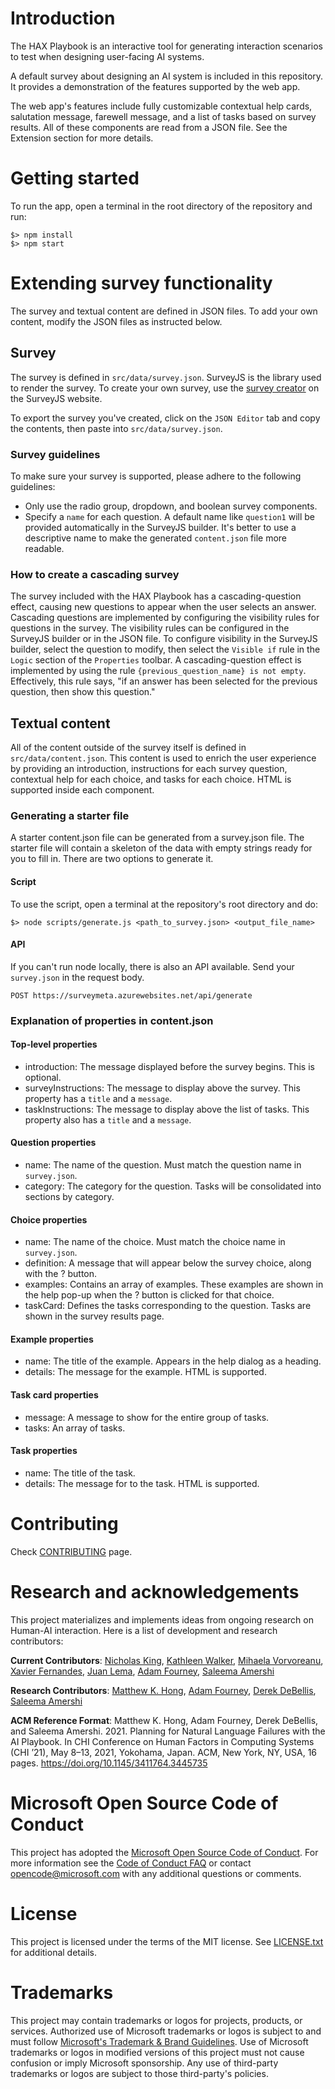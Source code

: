 # Introduction

The HAX Playbook is an interactive tool for generating interaction scenarios to test when designing
user-facing AI systems.

A default survey about designing an AI system is included in this repository. It provides a 
demonstration of the features supported by the web app.

The web app's features include fully customizable contextual help cards, salutation message,
farewell message, and a list of tasks based on survey results. All of these components are read
from a JSON file. See the Extension section for more details.

# Getting started

To run the app, open a terminal in the root directory of the repository and run:

```
$> npm install
$> npm start
```

# Extending survey functionality

The survey and textual content are defined in JSON files. To add your own content, modify the JSON files
as instructed below.

## Survey

The survey is defined in `src/data/survey.json`. SurveyJS is the library used to render
the survey. To create your own survey, use the [survey creator](https://surveyjs.io/create-survey) on the SurveyJS website.

To export the survey you've created, click on the `JSON Editor` tab and copy the contents, then paste into `src/data/survey.json`. 

### Survey guidelines
To make sure your survey is supported, please adhere to the following guidelines:
- Only use the radio group, dropdown, and boolean survey components.
- Specify a `name` for each question. A default name like `question1` will be provided automatically in the SurveyJS builder. It's better to use a descriptive name to make the generated `content.json` file more readable.

### How to create a cascading survey
The survey included with the HAX Playbook has a cascading-question effect, causing new questions to appear when the user selects an answer.
Cascading questions are implemented by configuring the visibility rules for questions in the survey.
The visibility rules can be configured in the SurveyJS builder or in the JSON file.
To configure visibility in the SurveyJS builder, select the question to modify, then select the `Visible if` rule in the `Logic` section of the `Properties` toolbar.
A cascading-question effect is implemented by using the rule `{previous_question_name} is not empty`.
Effectively, this rule says, "if an answer has been selected for the previous question, then show this question."


## Textual content

All of the content outside of the survey itself is defined in `src/data/content.json`. This content is used to enrich the user experience
by providing an introduction, instructions for each survey question, contextual help for each choice, and tasks for each choice. HTML is supported inside each component.

### Generating a starter file
A starter content.json file can be generated from a survey.json file. The starter file will contain a skeleton of the data with empty strings
ready for you to fill in. There are two options to generate it.

#### Script
To use the script, open a terminal at the repository's root directory and do:

```
$> node scripts/generate.js <path_to_survey.json> <output_file_name>
```

#### API
If you can't run node locally, there is also an API available. Send your `survey.json` in the request body.

`POST https://surveymeta.azurewebsites.net/api/generate`

### Explanation of properties in content.json

#### Top-level properties
- introduction: The message displayed before the survey begins. This is optional.
- surveyInstructions: The message to display above the survey. This property has a `title` and a `message`.
- taskInstructions: The message to display above the list of tasks. This property also has a `title` and a `message`.

#### Question properties
- name: The name of the question. Must match the question name in `survey.json`.
- category: The category for the question. Tasks will be consolidated into sections by category.

#### Choice properties
- name: The name of the choice. Must match the choice name in `survey.json`.
- definition: A message that will appear below the survey choice, along with the ? button.
- examples: Contains an array of examples. These examples are shown in the help pop-up when the ? button is clicked for that choice.
- taskCard: Defines the tasks corresponding to the question. Tasks are shown in the survey results page.

#### Example properties
- name: The title of the example. Appears in the help dialog as a heading.
- details: The message for the example. HTML is supported.

#### Task card properties
- message: A message to show for the entire group of tasks.
- tasks: An array of tasks.

#### Task properties
- name: The title of the task.
- details: The message for to the task. HTML is supported.

# Contributing

Check [CONTRIBUTING](CONTRIBUTING.md) page.

# Research and acknowledgements 
This project materializes and implements ideas from ongoing research on Human-AI interaction. Here is a list of development and research contributors:

**Current Contributors**: [Nicholas King](https://www.nickbking.com/), [Kathleen Walker](https://www.linkedin.com/in/kathleenedits/), [Mihaela Vorvoreanu](https://mihaelav.com/), [Xavier Fernandes](https://www.linkedin.com/in/praphat-xavier-fernandes-86574814/), [Juan Lema](http://juanlema.com), [Adam Fourney](https://www.adamfourney.com/),  [Saleema Amershi](https://www.linkedin.com/in/saleema-amershi/)

**Research Contributors**: [Matthew K. Hong](https://www.matthewkhong.com/), [Adam Fourney](https://www.adamfourney.com/), [Derek DeBellis](https://www.linkedin.com/in/derekdebellis/), [Saleema Amershi](https://www.linkedin.com/in/saleema-amershi/)

**ACM Reference Format**:
Matthew K. Hong, Adam Fourney, Derek DeBellis, and Saleema Amershi. 2021. Planning for Natural Language Failures with the AI
Playbook. In CHI Conference on Human Factors in Computing Systems (CHI ’21), May 8–13, 2021, Yokohama, Japan. ACM, New York,
NY, USA, 16 pages. https://doi.org/10.1145/3411764.3445735

# Microsoft Open Source Code of Conduct

This project has adopted the [Microsoft Open Source Code of Conduct](https://opensource.microsoft.com/codeofconduct/).
For more information see the [Code of Conduct FAQ](https://opensource.microsoft.com/codeofconduct/faq/)
or contact [opencode@microsoft.com](mailto:opencode@microsoft.com) with any additional questions or comments.

# License

This project is licensed under the terms of the MIT license. See [LICENSE.txt](LICENSE.txt) for additional details.

# Trademarks

This project may contain trademarks or logos for projects, products, or services. Authorized use of Microsoft trademarks or logos is subject to and must follow [Microsoft's Trademark & Brand Guidelines](https://www.microsoft.com/en-us/legal/intellectualproperty/trademarks/usage/general). Use of Microsoft trademarks or logos in modified versions of this project must not cause confusion or imply Microsoft sponsorship. Any use of third-party trademarks or logos are subject to those third-party's policies.
